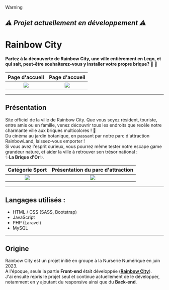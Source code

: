 > [!WARNING]
> ## ***⚠️ Projet actuellement en développement ⚠️***

# Rainbow City

#### Partez à la découverte de Rainbow City, **une ville entièrement en Lego**, et qui sait, peut-être souhaiterez-vous y installer votre propre brique? 🧱 🏡  

| Page d'accueil | Page d'accueil |
| :---: | :---: |
<img src="https://github.com/Morgan-B3/rainbow-city/assets/114527117/71f705f7-bca7-4d9e-80cd-64f6a64e9f74"/> | <img src="https://github.com/Morgan-B3/rainbow-city/assets/114527117/606f3376-c07f-4804-aa07-13e451ff91a6)"/>

---

## Présentation
Site officiel de la ville de Rainbow City.
Que vous soyez résident, touriste, entre amis ou en famille, venez découvrir tous les endroits que recèle notre charmante ville aux briques multicolores ! 🏩  
Du cinéma au jardin botanique, en passant par notre parc d'attraction RainbowLand, laissez-vous emporter !  
Si vous avez l'esprit curieux, vous pourrez même tester notre escape game grandeur nature, et aider la ville à retrouver son trésor national :  
✨**La Brique d'Or**✨. 

| Catégorie Sport | Présentation du parc d'attraction |
| :---: | :---: |
<img src="https://github.com/Morgan-B3/rainbow-city/assets/114527117/3c51f2b7-89fe-45cd-9a40-8469e65bbf75"/> | <img src="https://github.com/Morgan-B3/rainbow-city/assets/114527117/6eead7a3-52d5-41bd-9a8d-4a7c41692920"/>

---

## Langages utilisés :
- HTML / CSS (SASS, Bootstrap)
- JavaScript
- PHP (Laravel)
- MySQL

---

## Origine
Rainbow City est un projet initié en groupe à la Nurserie Numérique en juin 2023.  
A l'époque, seule la partie **Front-end** était développée (**[Rainbow City](https://morgan-b3.github.io/rainbow-city/)**).  
J'ai ensuite repris le projet seul et continue actuellement de le développer,  notamment en y ajoutant du responsive ainsi que du **Back-end**.
